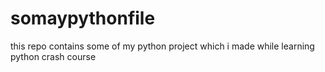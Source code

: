# somaypythonfile
this repo contains some of my python project which i made while learning python crash course 
